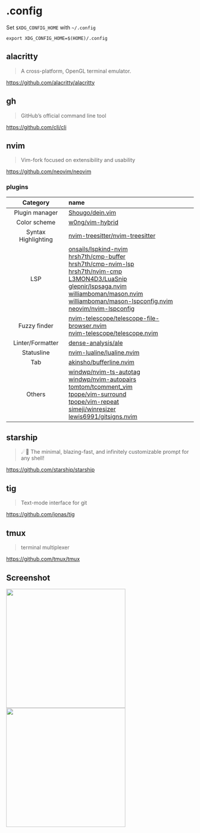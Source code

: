 # .config

Set `$XDG_CONFIG_HOME` with `~/.config`

```shell
export XDG_CONFIG_HOME=$(HOME)/.config
```

## alacritty

> A cross-platform, OpenGL terminal emulator.

https://github.com/alacritty/alacritty

## gh

> GitHub’s official command line tool

https://github.com/cli/cli

## nvim

> Vim-fork focused on extensibility and usability

https://github.com/neovim/neovim

### plugins

|Category|name|
|:-:|:--|
|Plugin manager|[Shougo/dein.vim](https://github.com/Shougo/dein.vim)|
|Color scheme|[w0ng/vim-hybrid](https://github.com/w0ng/vim-hybrid)|
|Syntax Highlighting|[nvim-treesitter/nvim-treesitter](https://github.com/nvim-treesitter/nvim-treesitter)|
|LSP|[onsails/lspkind-nvim](https://github.com/onsails/lspkind-nvim)<br>[hrsh7th/cmp-buffer](https://github.com/hrsh7th/cmp-buffer)<br>[hrsh7th/cmp-nvim-lsp](https://github.com/hrsh7th/cmp-nvim-lsp)<br>[hrsh7th/nvim-cmp](https://github.com/hrsh7th/nvim-cmp)<br>[L3MON4D3/LuaSnip](https://github.com/L3MON4D3/LuaSnip)<br>[glepnir/lspsaga.nvim](https://github.com/glepnir/lspsaga.nvim)<br>[williamboman/mason.nvim](https://github.com/williamboman/mason.nvim)<br>[williamboman/mason-lspconfig.nvim](https://github.com/williamboman/mason-lspconfig.nvim)<br>[neovim/nvim-lspconfig](https://github.com/neovim/nvim-lspconfig)|
|Fuzzy finder|[nvim-telescope/telescope-file-browser.nvim](https://github.com/nvim-telescope/telescope-file-browser.nvim) <br>[nvim-telescope/telescope.nvim](https://github.com/nvim-telescope/telescope.nvim)|
|Linter/Formatter|[dense-analysis/ale](https://github.com/dense-analysis/ale)|
|Statusline|[nvim-lualine/lualine.nvim](https://github.com/nvim-lualine/lualine.nvim)|
|Tab|[akinsho/bufferline.nvim](https://github.com/akinsho/bufferline.nvim)|
|Others|[windwp/nvim-ts-autotag](https://github.com/windwp/nvim-ts-autotag) <br>[windwp/nvim-autopairs](https://github.com/windwp/nvim-autopairs) <br>[tomtom/tcomment_vim](https://github.com/tomtom/tcomment_vim) <br>[tpope/vim-surround](https://github.com/tpope/vim-surround) <br>[tpope/vim-repeat](https://github.com/tpope/vim-repeat) <br>[simeji/winresizer](https://github.com/simeji/winresizer) <br>[lewis6991/gitsigns.nvim](https://github.com/lewis6991/gitsigns.nvim)|

## starship

> ☄🌌️ The minimal, blazing-fast, and infinitely customizable prompt for any shell!

https://github.com/starship/starship

## tig

> Text-mode interface for git

https://github.com/jonas/tig

## tmux

> terminal multiplexer

https://github.com/tmux/tmux

## Screenshot

<img src="../../images/ss/lsp.png" width="320px" /> <img src="../../images/ss/fuzzy.png" width="320px" />
